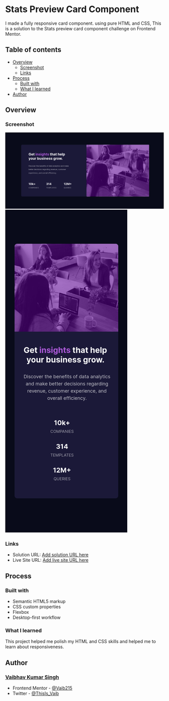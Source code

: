 # Stats Preview Card Component

I made a fully responsive card component. using pure HTML and CSS,
This is a solution to the Stats preview card component challenge on Frontend Mentor. 

## Table of contents

- [Overview](#overview)
  - [Screenshot](#screenshot)
  - [Links](#links)
- [Process](#my-process)
  - [Built with](#built-with)
  - [What I learned](#what-i-learned)
- [Author](#author)

## Overview

### Screenshot

![](/images/Screenshot1.png)
![](/images/Screenshot2.png)

### Links

- Solution URL: [Add solution URL here](https://github.com/Vaib215/Stats-Preview-Card-Component)
- Live Site URL: [Add live site URL here](https://vaib215.github.io/Stats-Preview-Card-Component)

## Process

### Built with

- Semantic HTML5 markup
- CSS custom properties
- Flexbox
- Desktop-first workflow


### What I learned

This project helped me polish my HTML and CSS skills and helped me to learn about responsiveness.

## Author

### [Vaibhav Kumar Singh](https://vaib.carrd.co)
- Frontend Mentor - [@Vaib215](https://www.frontendmentor.io/profile/Vaib215)
- Twitter - [@ThisIs_Vaib](https://twitter.com/ThisIs_Vaib)